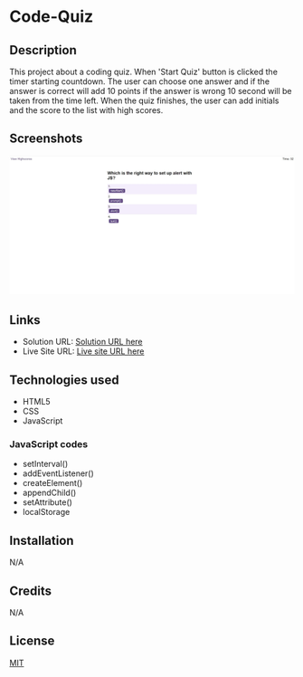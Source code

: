 # Code-Quiz

## Description

This project about a coding quiz. When 'Start Quiz' button is clicked the timer starting countdown. The user can choose one answer and if the answer is correct will add 10 points if the answer is wrong 10 second will be taken from the time left. When the quiz finishes, the user can add initials and the score to the list with high scores.


## Screenshots
 
![](./images/screenshot.jpg)



## Links

- Solution URL: [Solution URL here](https://github.com/KodeIva/Code-Quiz)
- Live Site URL: [Live site URL here](https://kodeiva.github.io/Code-Quiz/)


## Technologies used

- HTML5
- CSS 
- JavaScript


### JavaScript codes

- setInterval()
- addEventListener()
- createElement()
- appendChild()
- setAttribute()
- localStorage


## Installation

 N/A


## Credits

N/A


## License
[MIT](https://choosealicense.com/licenses/mit/)
